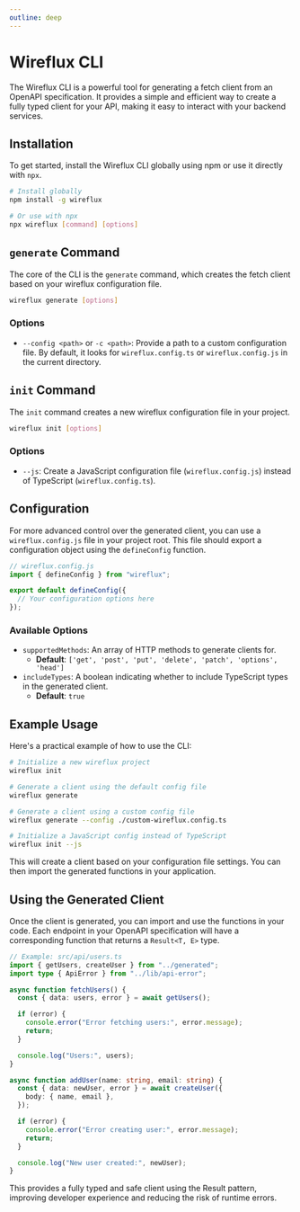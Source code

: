 ```yaml
---
outline: deep
---
```


# Wireflux CLI

The Wireflux CLI is a powerful tool for generating a fetch client from an OpenAPI specification. It provides a simple and efficient way to create a fully typed client for your API, making it easy to interact with your backend services.

## Installation

To get started, install the Wireflux CLI globally using npm or use it directly with `npx`.

```bash
# Install globally
npm install -g wireflux

# Or use with npx
npx wireflux [command] [options]
```

## `generate` Command

The core of the CLI is the `generate` command, which creates the fetch client based on your wireflux configuration file.

```bash
wireflux generate [options]
```

### Options

- `--config <path>` or `-c <path>`: Provide a path to a custom configuration file. By default, it looks for `wireflux.config.ts` or `wireflux.config.js` in the current directory.

## `init` Command

The `init` command creates a new wireflux configuration file in your project.

```bash
wireflux init [options]
```

### Options

- `--js`: Create a JavaScript configuration file (`wireflux.config.js`) instead of TypeScript (`wireflux.config.ts`).

## Configuration

For more advanced control over the generated client, you can use a `wireflux.config.js` file in your project root. This file should export a configuration object using the `defineConfig` function.

```javascript
// wireflux.config.js
import { defineConfig } from "wireflux";

export default defineConfig({
  // Your configuration options here
});
```

### Available Options

- `supportedMethods`: An array of HTTP methods to generate clients for.
  - **Default**: `['get', 'post', 'put', 'delete', 'patch', 'options', 'head']`
- `includeTypes`: A boolean indicating whether to include TypeScript types in the generated client.
  - **Default**: `true`

## Example Usage

Here's a practical example of how to use the CLI:

```bash
# Initialize a new wireflux project
wireflux init

# Generate a client using the default config file
wireflux generate

# Generate a client using a custom config file
wireflux generate --config ./custom-wireflux.config.ts

# Initialize a JavaScript config instead of TypeScript
wireflux init --js
```

This will create a client based on your configuration file settings. You can then import the generated functions in your application.

## Using the Generated Client

Once the client is generated, you can import and use the functions in your code. Each endpoint in your OpenAPI specification will have a corresponding function that returns a `Result<T, E>` type.

```typescript
// Example: src/api/users.ts
import { getUsers, createUser } from "../generated";
import type { ApiError } from "../lib/api-error";

async function fetchUsers() {
  const { data: users, error } = await getUsers();

  if (error) {
    console.error("Error fetching users:", error.message);
    return;
  }

  console.log("Users:", users);
}

async function addUser(name: string, email: string) {
  const { data: newUser, error } = await createUser({
    body: { name, email },
  });

  if (error) {
    console.error("Error creating user:", error.message);
    return;
  }

  console.log("New user created:", newUser);
}
```

This provides a fully typed and safe client using the Result pattern, improving developer experience and reducing the risk of runtime errors.
